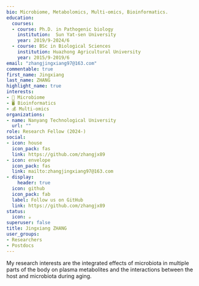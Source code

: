 ```yaml
---
bio: Microbiome, Metabolomics, Multi-omics, Bioinformatics.
education:
  courses:
  - course: Ph.D. in Pathogenic biology
    institution:  Sun Yat-sen University
    year: 2019/9-2024/6
  - course: BSc in Biological Sciences
    institution: Huazhong Agricultural University
    year: 2015/9-2019/6
email: "zhangjingxiang97@163.com"
commentable: true
first_name: Jingxiang
last_name: ZHANG
highlight_name: true
interests:
- 📱 Microbiome
- 🖥️ Bioinformatics
- 💰 Multi-omics
organizations:
- name: Nanyang Technological University
  url: ""
role: Research Fellow (2024-)
social:
- icon: house
  icon_pack: fas
  link: https://github.com/zhangjx89
- icon: envelope
  icon_pack: fas
  link: mailto:zhangjingxiang97@163.com
- display:
    header: true
  icon: github
  icon_pack: fab
  label: Follow us on GitHub
  link: https://github.com/zhangjx89
status:
  icon: ☕️
superuser: false
title: Jingxiang ZHANG
user_groups:
- Researchers
- Postdocs
---
```


My research interests are the integrated effects of microbiota in multiple parts of the body on plasma metabolites and the interactions between the host and microbiota during aging.